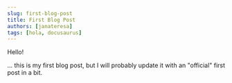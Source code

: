 ```yaml
---
slug: first-blog-post
title: First Blog Post
authors: [janateresa]
tags: [hola, docusaurus]
---
```


Hello!

<!-- truncate -->

...  this is my first blog post, but I will probably update it with an "official" first post in a bit. 
